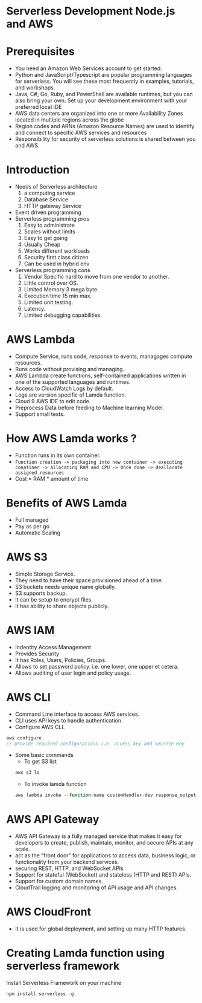 # Serverless Development Node.js and AWS

# Prerequisites

- You need an Amazon Web Services account to get started.
- Python and JavaScript/Typescript are popular programming languages for serverless. You will see these most frequently in examples, tutorials, and workshops.
- Java, C#, Go, Ruby, and PowerShell are available runtimes, but you can also bring your own.
Set up your development environment with your preferred local IDE
- AWS data centers are organized into one or more Availability Zones located in multiple regions across the globe
- Region codes and ARNs (Amazon Resource Names) are used to identify and connect to specific AWS services and resources
- Responsibility for security of serverless solutions is shared between you and AWS.


# Introduction

- Needs of Serverless architecture
    1. a computing service
    2. Database Service
    3. HTTP gateway Service
- Event driven programming
- Serverless programming pros
    1. Easy to administrate
    2. Scales without limits
    3. Easy to get going
    4. Usually Cheap
    5. Works different workloads
    6. Security first class citizen
    7. Can be used in hybrid env
- Serverless programming cons
    1. Vendor Specific hard to move from one vendor to another.
    2. Little control over OS.
    3. Limited Memory 3 mega byte.
    4. Execution time 15 min max.
    5. Limited unit testing.
    6. Latency.
    7. Limited debugging capabilities.


# AWS Lambda

- Compute Service, runs code, response to events, managages compute resources.
- Runs code without provising and managing.
- AWS Lambda create functions, self-contained applications written in one of the supported languages and runtimes.
- Access to CloudWatch Logs by default.
- Logs are version specific of Lamda function.
- Cloud 9 AWS IDE to edit code.
- Preprocess Data before feeding to Machine learning Model.
- Support small tests.

# How AWS Lamda works ?

- Function runs in its own container. 
- `Function creation -> packaging into new container -> executing conatiner -> allocating RAM and CPU -> Once done -> deallocate assigned resources`
- Cost = RAM * amount of time

# Benefits of AWS Lamda

- Full managed
- Pay as per go
- Automatic Scaling

# AWS S3

- Simple Storage Service. 
- They need to have their space provisioned ahead of a time.
- S3 buckets needs unique name globally.
- S3 supports backup.
- It can be setup to encrypt files.
- It has ability to share objects publicly.

# AWS IAM

- Indentity Access Management
- Provides Security
- It has Roles, Users, Policies, Groups.
- Allows to set password policy. i.e. one lower, one upper et cetera.
- Allows auditing of user login and policy usage.


# AWS CLI

- Command Line interface to access AWS services.
- CLI uses API keys to handle authentication.
- Configure AWS CLI.
```js 
aws configure
// provide required configurations i.e. access key and secrete Key
```
- Some basic commands
    - To get S3 list
    ```js 
    aws s3 ls
    ```
    - To invoke lamda function
    ```js 
    aws lambda invoke --function-name customHandler-dev response_output.txt
    ```


# AWS API Gateway

-  AWS API Gateway is a fully managed service that makes it easy for developers to create, publish, maintain, monitor, and secure APIs at any scale.
- act as the "front door" for applications to access data, business logic, or functionality from your backend services.
- securing REST, HTTP, and WebSocket APIs
- Support for stateful (WebSocket) and stateless (HTTP and REST) APIs.
- Support for custom domain names.
- CloudTrail logging and monitoring of API usage and API changes.

# AWS CloudFront

- It is used for global deployment, and setting up many HTTP features.

# Creating Lamda function using serverless framework

Install Serverless Framework on your machine
```js
npm install serverless -g
```

